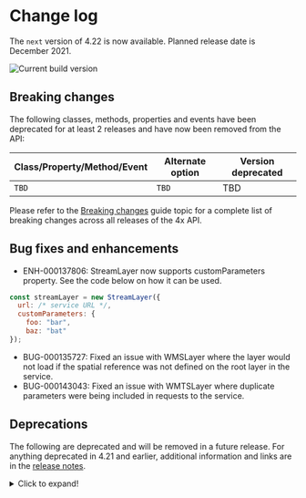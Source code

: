 # Change log

The `next` version of 4.22 is now available.  Planned release date is December 2021.

![Current build version](https://img.shields.io/npm/v/arcgis-js-api/next?label=Current%20build)

## Breaking changes

The following classes, methods, properties and events have been deprecated for at least 2 releases and have now been removed from the API:

| Class/Property/Method/Event | Alternate option | Version deprecated |
|----------|-------------|--------------------|
| `TBD` | `TBD` | TBD |

Please refer to the [Breaking changes](https://developers.arcgis.com/javascript/latest/breaking-changes/) guide topic for a complete list of breaking changes across all releases of the 4x API.

## Bug fixes and enhancements

* ENH-000137806: StreamLayer now supports customParameters property. See the code below on how it can be used.

```js
const streamLayer = new StreamLayer({
  url: /* service URL */,
  customParameters: {
    foo: "bar",
    baz: "bat"
});
```

* BUG-000135727: Fixed an issue with WMSLayer where the layer would not load if the spatial reference was not defined on the root layer in the service.
* BUG-000143043: Fixed an issue with WMTSLayer where duplicate parameters were being included in requests to the service.

## Deprecations

The following are deprecated and will be removed in a future release. For anything deprecated in 4.21 and earlier, additional information and links are in the [release notes](https://developers.arcgis.com/javascript/latest/release-notes/#deprecated-classes-properties-methods-events).

<details>
  <summary>Click to expand!</summary>  
  
* **Widget view source code:**   Starting at 4.21, the `.tsx` widget view source code is being deprecated for all widgets. This will be removed in a future release. Many of these files contain references to modules that are not open sourced or for internal-use only. This change does not affect the ability to build custom widgets, extend the ViewModel or customize widget CSS.
* AddressCandidate deprecated since version 4.20. Use AddressCandidate instead.
* AlgorithmicColorRamp deprecated since version 4.20. Use AlgorithmicColorRamp instead.
* AreasAndLengthsParameters deprecated since version 4.20. Use AreasAndLengthsParameters instead.
* AttachmentInfo deprecated since version 4.19. Use AttachmentInfo instead.
* AttachmentQuery deprecated since version 4.20. Use AttachmentQuery instead.
* Bookmark.extent deprecated since 4.17. Use viewpoint instead.
* BufferParameters deprecated since version 4.20. Use BufferParameters instead.
* ChartMediaInfoValueSeries.x deprecated since version 4.17. Use value instead.
* ChartMediaInfoValueSeries.y deprecated since version 4.17. Use tooltip instead.
* ClosestFacilityParameters deprecated since version 4.20. Use ClosestFacilityParameters instead.
* ClosestFacilitySolveResult deprecated since version 4.20. Use ClosestFacilitySolveResult instead.
* ClosestFacilityTask deprecated since version 4.20. Use closestFacility instead.
* ColorRamp deprecated since version 4.20. Use ColorRamp instead.
* DataFile deprecated since version 4.20. Use DataFile instead.
* DataLayer deprecated since version 4.20. Use DataLayer instead.
* decorators.cast deprecated since version 4.14. Parameter decorators won't be supported by JavaScript decorators.
* decorators.declared deprecated since version 4.16. `declared` is not needed to extend Accessor anymore. See Implementing Accessor for updated information.
* DensifyParameters deprecated since version 4.20. Use DensifyParameters instead.
* DirectionsFeatureSet deprecated since version 4.20. Use DirectionsFeatureSet instead.
* DistanceParameters deprecated since version 4.20. Use DistanceParameters instead.
* FeatureForm.description deprecated since version 4.20. Set it via the FormTemplate.description.
* FeatureForm.fieldConfig deprecated since version 4.16. Use FieldElement and/or GroupElement instead.
* FeatureForm.title deprecated since version 4.20. Set it via the FormTemplate.title.
* FeatureFormViewModel.description deprecated since version 4.20. Set it via the FormTemplate.description.
* FeatureFormViewModel.fieldConfig deprecated since version 4.16. Use FieldElement and/or GroupElement instead.
* FeatureFormViewModel.title deprecated since version 4.20. Set it via the FormTemplate.title.
* FeatureSet deprecated since version 4.20. Use FeatureSet instead.
* FindParameters deprecated since version 4.20. Use FindParameters instead.
* FindResult deprecated since version 4.20. Use FindResult instead.
* FindTask deprecated since version 4.20. Use find instead.
* GeneralizeParameters deprecated since version 4.20. Use GeneralizeParameters instead.
* GeometryService deprecated since version 4.20. Use geometryService instead.
* Geoprocessor deprecated since version 4.20. Use geoprocessor instead.
* GPMessage deprecated since version 4.20. Use GPMessage instead.
* IdentifyParameters deprecated since version 4.20. Use IdentifyParameters instead.
* IdentifyResult deprecated since version 4.20. Use IdentifyResult instead.
* IdentifyTask deprecated since version 4.20. Use identify instead.
* ImageHistogramParameters deprecated since version 4.20. Use ImageHistogramParameters instead.
* ImageIdentifyParameters deprecated since version 4.20. Use ImageIdentifyParameters instead.
* ImageIdentifyResult deprecated since version 4.20. Use ImageIdentifyResult instead.
* ImageIdentifyTask deprecated since version 4.20. Use imageService instead.
* JobInfo deprecated since version 4.20. Use JobInfo instead.
* LabelClass.labelExpressionInfo.value deprecated since version 4.5. Use expression instead.
* LegendLayer deprecated since version 4.20. Use LegendLayer instead.
* LengthsParameters deprecated since version 4.20. Use LengthsParameters instead.
* LinearUnit deprecated since version 4.20. Use LinearUnit instead.
* Locator deprecated since version 4.20. Use locator instead.
* MultipartColorRamp deprecated since version 4.20. Use MultipartColorRamp instead.
* NAMessage deprecated since version 4.20. Use NAMessage instead.
* OffsetParameters deprecated since version 4.20. Use OffsetParameters instead.
* ParameterValue deprecated since version 4.20. Use ParameterValue instead.
* PointDrawAction.coordinates deprecated since version 4.19. Use vertices instead.
* Portal.createClosestFacilityTask deprecated since version 4.21.
* Portal.createGeometryService deprecated since version 4.21.
* Portal.createPrintTask deprecated since version 4.21.
* Portal.createRouteTask deprecated since version 4.21.
* Portal.createServiceAreaTask deprecated since version 4.21.
* PrintParameters deprecated since version 4.20. Use PrintParameters instead.
* PrintTask deprecated since version 4.20. Use print instead.
* PrintTemplate deprecated since version 4.20. Use PrintTemplate instead.
* projection.isSupported deprecated since version 4.18.
* ProjectParameters deprecated since version 4.20. Use ProjectParameters instead.
* promiseUtils.reject deprecated since version 4.19. Use the native Promise.reject method instead.
* promiseUtils.resolve deprecated since version 4.19. Use the native Promise.resolve method instead.
* Query deprecated since version 4.20. Use Query instead.
* QueryTask deprecated since version 4.20. Use query instead.
* RasterData deprecated since version 4.20. Use RasterData instead.
* RelationParameters deprecated since version 4.20. Use RelationParameters instead.
* RelationshipQuery deprecated since version 4.20. Use RelationshipQuery instead.
* RouteParameters deprecated since version 4.20. Use RouteParameters instead.
* RouteResult deprecated since version 4.20. Use RouteResult instead.
* RouteTask deprecated since version 4.20. Use route instead.
* SceneView.constraints.collision deprecated since version 4.8. Use Ground.navigationConstraint instead.
* ServiceAreaParameters deprecated since version 4.20. Use ServiceAreaParameters instead.
* ServiceAreaSolveResult deprecated since version 4.20. Use ServiceAreaSolveResult instead.
* ServiceAreaTask deprecated since version 4.20. Use serviceArea instead.
* SizeVariable.expression deprecated since version 4.2. Use SizeVariable.valueExpression instead.
* Slider.labelsVisible deprecated since version 4.15. Use Slider.visibleElements.labels instead.
* Slider.rangeLabelsVisible deprecated since version 4.15. Use Slider.visibleElements.rangeLabels instead.
* `SmartMapping.params.basemap` deprecated since version 4.13. Use `view` instead.
* StatisticDefinition deprecated since version 4.20. Use StatisticDefinition instead.
* symbolPreview.renderPreviewHTML deprecated since version 4.11. Use symbolUtils.renderPreviewHTML instead.
* symbolPreview deprecated since version 4.11. Use symbolUtils instead.
* Task deprecated since version 4.20.
* Themes: The light-blue, dark-blue, light-green, dark-green, light-purple, dark-purple, light-red, dark-red are deprecated since 4.19. Please use `light` or `dark` instead, or create your own theme.
* TimeSlider.values deprecated since version 4.20. Use timeExtent instead.
* TimeSliderViewModel.values deprecated since version 4.20. Use timeExtent instead.
* TrimExtendParameters deprecated since version 4.20. Use TrimExtendParameters instead.
* widget.renderable deprecated since version 4.19. All properties are automatically tracked now and don't need to be decorated with this decorator.

</details>
